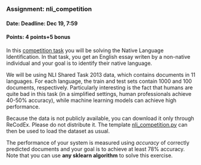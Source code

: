 ### Assignment: nli_competition
#### Date: Deadline: Dec 19, 7:59
#### Points: 4 points+5 bonus

In this [competition task](https://ufal.mff.cuni.cz/courses/npfl129/2324-winter#competitions) you will be solving the Native
Language Identification. In that task, you get an English essay writen by
a non-native individual and your goal is to identify their native language.

We will be using NLI Shared Task 2013 data, which contains documents in 11
languages. For each language, the train and test sets contain 1000 and 100
documents, respectively. Particularly interesting is the fact that humans are
quite bad in this task (in a simplified settings, human professionals achieve
40-50% accuracy), while machine learning models can achieve high performance.

Because the data is not publicly available, you can download it only through
ReCodEx. Please do not distribute it. The template
[nli_competition.py](https://github.com/ufal/npfl129/tree/past-2324/labs/10/nli_competition.py)
can then be used to load the dataset as usual.

The performance of your system is measured using _accuracy_ of correctly
predicted documents and your goal is to achieve at least 78% accuracy.
Note that you can use **any sklearn algorithm** to solve this exercise.
